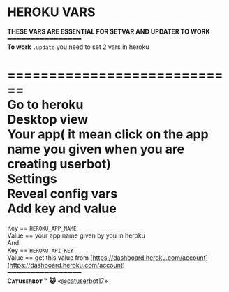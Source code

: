 # HEROKU VARS

**THESE VARS ARE ESSENTIAL FOR SETVAR AND UPDATER TO WORK**  
**➖➖➖➖➖➖➖➖➖➖➖➖➖➖➖➖**  
**To work** `.update` you need to set 2 vars in heroku  
  
============================  
Go to heroku  
Desktop view  
Your app\( it mean click on the app name you given when you are creating userbot\)  
Settings  
Reveal config vars  
Add key and value  
============================  
Key == `HEROKU_APP_NAME`  
Value == your app name given by you in heroku  
And  
Key == `HEROKU_API_KEY`  
Value == get this value from [https://dashboard.heroku.com/account](https://dashboard.heroku.com/account)  
**➖➖➖➖➖➖➖➖➖➖➖➖➖➖➖➖**  
**Cᴀтusᴇʀʙoт ™** **😺** «[@catuserbot17](https://t.me/catuserbot17)»

